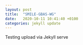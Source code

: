 ```yaml
---
layout: post
title:  "SMILE-GBAS-WG"
date:   2020-10-11 10:41:40 +0100
categories: jekyll update
---
```


Testing upload via Jekyll serve